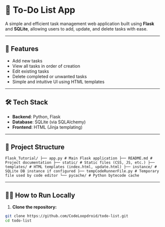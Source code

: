 # 📝 To-Do List App

A simple and efficient task management web application built using **Flask** and **SQLite**, allowing users to add, update, and delete tasks with ease.

---

## 🚀 Features

- Add new tasks  
- View all tasks in order of creation  
- Edit existing tasks  
- Delete completed or unwanted tasks  
- Simple and intuitive UI using HTML templates  

---

## 🛠️ Tech Stack

- **Backend**: Python, Flask  
- **Database**: SQLite (via SQLAlchemy)  
- **Frontend**: HTML (Jinja templating)  

---

## 📁 Project Structure

`Flask_Tutorial/ ├── app.py # Main Flask application ├── README.md # Project documentation ├── static/ # Static files (CSS, JS, etc.) ├── templates/ # HTML templates (index.html, update.html) ├── instance/ # SQLite DB instance if configured ├── tempCodeRunnerFile.py # Temporary file used by code editor └── pycache/ # Python bytecode cache`

---

## 🧑‍💻 How to Run Locally

1. **Clone the repository:**

```bash
git clone https://github.com/CodeLoopdroid/todo-list.git
cd todo-list